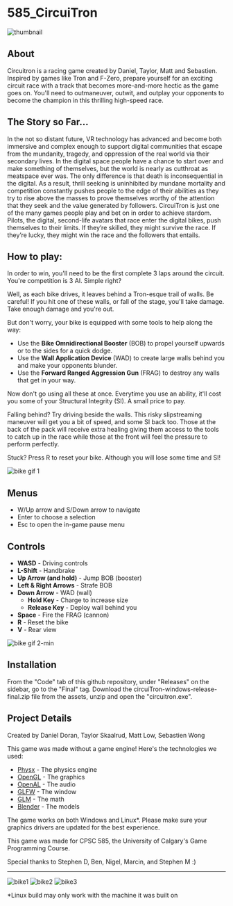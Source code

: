 # 585_CircuiTron

![thumbnail](https://user-images.githubusercontent.com/38302804/114913178-21c82f00-9dde-11eb-8c7c-7e3d873601f6.png)

## About

Circuitron is a racing game created by Daniel, Taylor, Matt and Sebastien.  Inspired by games like Tron and F-Zero, prepare yourself for an exciting circuit race with a track that becomes more-and-more hectic as the game goes on.  You'll need to outmaneuver, outwit, and outplay your opponents to become the champion in this thrilling high-speed race.

## The Story so Far...

In the not so distant future, VR technology has advanced and become both immersive and complex enough to support digital communities that escape from the mundanity, tragedy, and oppression of the real world via their secondary lives. In the digital space people have a chance to start over and make something of themselves, but the world is nearly as cutthroat as meatspace ever was. The only difference is that death is inconsequential in the digital. As a result, thrill seeking is uninhibited by mundane mortality and competition constantly pushes people to the edge of their abilities as they try to rise above the masses to prove themselves worthy of the attention that they seek and the value generated by followers. CircuiTron is just one of the many games people play and bet on in order to achieve stardom. Pilots, the digital, second-life avatars that race enter the digital bikes, push themselves to their limits. If they’re skilled, they might survive the race. If they’re lucky, they might win the race and the followers that entails.

## How to play:

In order to win, you'll need to be the first complete 3 laps around the circuit.  You're competition is 3 AI.  Simple right?

Well, as each bike drives, it leaves behind a Tron-esque trail of walls.  Be careful!  If you hit one of these walls, or fall of the stage, you'll take damage.  Take enough damage and you're out.

But don't worry, your bike is equipped with some tools to help along the way:

- Use the **Bike Omnidirectional Booster** (BOB) to propel yourself upwards or to the sides for a quick dodge.
- Use the **Wall Application Device** (WAD) to create large walls behind you and make your opponents blunder.
- Use the **Forward Ranged Aggression Gun** (FRAG) to destroy any walls that get in your way.

Now don't go using all these at once.  Everytime you use an ability, it'll cost you some of your Structural Integrity (SI).  A small price to pay.

Falling behind?  Try driving beside the walls.  This risky slipstreaming maneuver will get you a bit of speed, and some SI back too.  Those at the back of the pack will receive extra healing giving them access to the tools to catch up in the race while those at the front will feel the pressure to perform perfectly.

Stuck?  Press R to reset your bike.  Although you will lose some time and SI!

![bike gif 1](https://user-images.githubusercontent.com/38302804/114948150-b4cb8e00-9e0b-11eb-92aa-d2d98057591e.gif)

## Menus

- W/Up arrow and S/Down arrow to navigate
- Enter to choose a selection
- Esc to open the in-game pause menu

## Controls

- **WASD** - Driving controls
- **L-Shift** - Handbrake
- **Up Arrow (and hold)** - Jump BOB (booster)
- **Left & Right Arrows** - Strafe BOB
- **Down Arrow** - WAD (wall)
  - **Hold Key** - Charge to increase size
  - **Release Key** - Deploy wall behind you
- **Space** - Fire the FRAG (cannon)
- **R** - Reset the bike
- **V** - Rear view

![bike gif 2-min](https://user-images.githubusercontent.com/38302804/114948408-27d50480-9e0c-11eb-9381-37003531e2e2.gif)

## Installation

From the "Code" tab of this github repository, under "Releases" on the sidebar, go to the "Final" tag. Download the circuiTron-windows-release-final.zip file from the assets, unzip and open the "circuitron.exe".

## Project Details

Created by Daniel Doran, Taylor Skaalrud, Matt Low, Sebastien Wong

This game was made without a game engine!
Here's the technologies we used:
- [Physx](https://developer.nvidia.com/physx-sdk) - The physics engine
- [OpenGL](https://www.opengl.org//) - The graphics
- [OpenAL](https://openal.org/) - The audio
- [GLFW](https://www.glfw.org/) - The window
- [GLM](https://github.com/g-truc/glm) - The math
- [Blender](https://www.blender.org/) - The models

The game works on both Windows and Linux*.  Please make sure your graphics drivers are updated for the best experience.

This game was made for CPSC 585, the University of Calgary's Game Programming Course.

Special thanks to Stephen D, Ben, Nigel, Marcin, and Stephen M :)

---

![bike1](https://user-images.githubusercontent.com/38302804/114916345-eb8cae80-9de1-11eb-8365-eebb55e01306.png)
![bike2](https://user-images.githubusercontent.com/38302804/114948492-5652df80-9e0c-11eb-8580-ca8deb26e362.png)
![bike3](https://user-images.githubusercontent.com/38302804/114916352-ed567200-9de1-11eb-98c1-129f5b756840.png)

\*Linux build may only work with the machine it was built on
